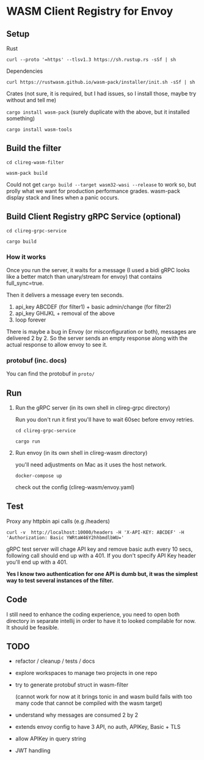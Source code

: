 # WASM Client Registry for Envoy

## Setup

Rust

`curl --proto '=https' --tlsv1.3 https://sh.rustup.rs -sSf | sh`

Dependencies

`curl https://rustwasm.github.io/wasm-pack/installer/init.sh -sSf | sh`

Crates (not sure, it is required, but I had issues, so I install those, maybe try without and tell me)

`cargo install wasm-pack` (surely duplicate with the above, but it installed something)

`cargo install wasm-tools`

## Build the filter
`cd clireg-wasm-filter`

`wasm-pack build`

Could not get `cargo build --target wasm32-wasi --release` to work so, but prolly what we want for production performance grades. wasm-pack display stack and lines when a panic occurs.

## Build Client Registry gRPC Service (optional)

`cd clireg-grpc-service`

`cargo build`

### How it works

Once you run the server, it waits for a message (I used a bidi gRPC looks like a better match than unary/stream for envoy) that contains full_sync=true.

Then it delivers a message every ten seconds.
1. api_key ABCDEF (for filter1) + basic admin/change (for filter2)
2. api_key GHIJKL + removal of the above
3. loop forever

There is maybe a bug in Envoy (or misconfiguration or both), messages are delivered 2 by 2. 
So the server sends an empty response along with the actual response to allow envoy to see it.

### protobuf (inc. docs)

You can find the protobuf in `proto/` 

## Run

1. Run the gRPC server (in its own shell in clireg-grpc directory) 

   Run you don't run it first you'll have to wait 60sec before envoy retries.

   `cd clireg-grpc-service`

   `cargo run`

2. Run envoy (in its own shell in clireg-wasm directory)

   you'll need adjustments on Mac as it uses the host network.

   `docker-compose up`

   check out the config (clireg-wasm/envoy.yaml)

## Test

Proxy any httpbin api calls (e.g /headers)

`curl -v  http://localhost:10000/headers -H 'X-API-KEY: ABCDEF' -H 'Authorization: Basic YWRtaW46Y2hhbmdlbWU='`

gRPC test server will chage API key and remove basic auth every 10 secs, following call should end up with a 401.
If you don't specify API Key header you'll end up with a 401.

**Yes I know two authentication for one API is dumb but, it was the simplest way to test several instances of the filter.**

## Code 

I still need to enhance the coding experience, you need to open both directory in separate intellij in order to have it to looked compilable for now. 
It should be feasible.

## TODO

* refactor / cleanup / tests / docs
* explore workspaces to manage two projects in one repo
* try to generate protobuf struct in wasm-filter

  (cannot work for now at it brings tonic in and wasm build fails with too many code that cannot be compiled with the wasm target) 
* understand why messages are consumed 2 by 2
* extends envoy config to have 3 API, no auth, APIKey, Basic + TLS
* allow APIKey in query string
* JWT handling
